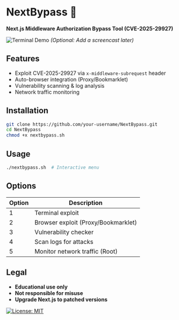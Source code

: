 # NextBypass 🚨
**Next.js Middleware Authorization Bypass Tool (CVE-2025-29927)**

![Terminal Demo](demo.gif) *(Optional: Add a screencast later)*

## Features
- Exploit CVE-2025-29927 via `x-middleware-subrequest` header  
- Auto-browser integration (Proxy/Bookmarklet)  
- Vulnerability scanning & log analysis  
- Network traffic monitoring  

## Installation
```bash
git clone https://github.com/your-username/NextBypass.git
cd NextBypass
chmod +x nextbypass.sh
```

## Usage
```bash
./nextbypass.sh  # Interactive menu
```

## Options
| Option | Description                          |
|--------|--------------------------------------|
| 1      | Terminal exploit                     |
| 2      | Browser exploit (Proxy/Bookmarklet)  |
| 3      | Vulnerability checker                |
| 4      | Scan logs for attacks                |
| 5      | Monitor network traffic (Root)       |

## Legal
- **Educational use only**  
- **Not responsible for misuse**  
- **Upgrade Next.js to patched versions**  

[![License: MIT](https://img.shields.io/badge/License-MIT-yellow.svg)](LICENSE)
